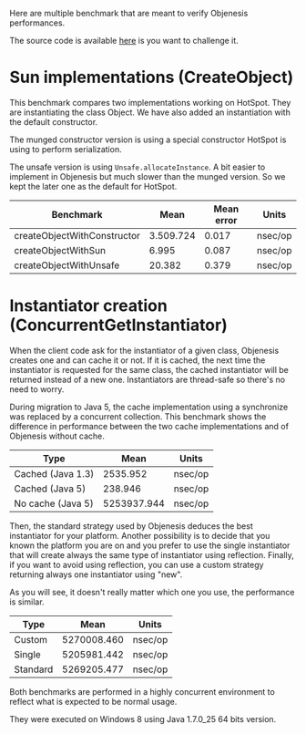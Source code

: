 Here are multiple benchmark that are meant to verify Objenesis performances.

The source code is available [here](https://github.com/easymock/objenesis/tree/master/benchmark) is you want to challenge it.

# Sun implementations (CreateObject)

This benchmark compares two implementations working on HotSpot. They are instantiating the class Object. We have also added an instantiation with the default constructor.

The munged constructor version is using a special constructor HotSpot is using to perform serialization.

The unsafe version is using `Unsafe.allocateInstance`. A bit easier to implement in Objenesis but much slower than the munged version. So we kept the later one as the default for HotSpot.

Benchmark                  |Mean     |Mean error|Units
---------------------------|---------|----------|-------
createObjectWithConstructor|3.509.724|0.017     |nsec/op
createObjectWithSun        |6.995    |0.087     |nsec/op
createObjectWithUnsafe     |20.382   |0.379     |nsec/op

# Instantiator creation (ConcurrentGetInstantiator)

When the client code ask for the instantiator of a given class, Objenesis creates one and can cache it or not. If it is cached, the next time the instantiator is requested for the same class, the cached instantiator will be returned instead of a new one. Instantiators are thread-safe so there's no need to worry.

During migration to Java 5, the cache implementation using a synchronize was replaced by a concurrent collection. This benchmark shows the difference in performance between the two cache implementations and of Objenesis without cache.

Type             |Mean       |Units
-----------------|-----------|-------
Cached (Java 1.3)|2535.952   |nsec/op
Cached (Java 5)  |238.946    |nsec/op
No cache (Java 5)|5253937.944|nsec/op

Then, the standard strategy used by Objenesis deduces the best instantiator for your platform. Another possibility is to decide that you known the platform you are on and you prefer to use the single instantiator that will create always the same type of instantiator using reflection. Finally, if you want to avoid using reflection, you can use a custom strategy returning always one instantiator using "new".

As you will see, it doesn't really matter which one you use, the performance is similar.

Type    |Mean       |Units
--------|-----------|-------
Custom  |5270008.460|nsec/op
Single  |5205981.442|nsec/op
Standard|5269205.477|nsec/op

Both benchmarks are performed in a highly concurrent environment to reflect what is expected to be normal usage.

They were executed on Windows 8 using Java 1.7.0_25 64 bits version.